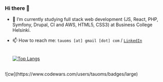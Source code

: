 ### Hi there 👋

- 🌱 I’m currently studying full stack web development (JS, React, PHP, Symfony, Drupal, CI and AWS, HTML5, CSS3) at Business College Helsinki.

- 📫 How to reach me: ```tauoms [at] gmail [dot] com``` / <a href="https://www.linkedin.com/in/tuomaskohvakka/">```LinkedIn```</a>
<br><br><br>
[![Top Langs](https://github-readme-stats.vercel.app/api/top-langs/?username=tauoms&theme=gruvbox&hide_border=true&layout=compact)](https://github.com/anuraghazra/github-readme-stats)
<br>
![cw](https://www.codewars.com/users/tauoms/badges/large)

<!--
**tauoms/tauoms** is a ✨ _special_ ✨ repository because its `README.md` (this file) appears on your GitHub profile.

Here are some ideas to get you started:

- 🔭 I’m currently working on ...
- 🌱 I’m currently learning ...
- 👯 I’m looking to collaborate on ...
- 🤔 I’m looking for help with ...
- 💬 Ask me about ...
- 📫 How to reach me: ...
- 😄 Pronouns: ...
- ⚡ Fun fact: ...
-->
